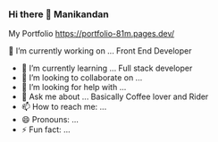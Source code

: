 ### Hi there 👋 Manikandan 
My Portfolio https://portfolio-81m.pages.dev/
<!--
**manisrivi/manisrivi** is a ✨ _special_ ✨ repository because its `README.md` (this file) appears on your GitHub profile.

Here are some ideas to get you started:

--> 🔭 I’m currently working on ... Front End Developer
- 🌱 I’m currently learning ... Full stack developer
- 👯 I’m looking to collaborate on ... 
- 🤔 I’m looking for help with ... 
- 💬 Ask me about ... Basically Coffee lover and Rider 
- 📫 How to reach me: ... 
- 😄 Pronouns: ...
- ⚡ Fun fact: ...   
